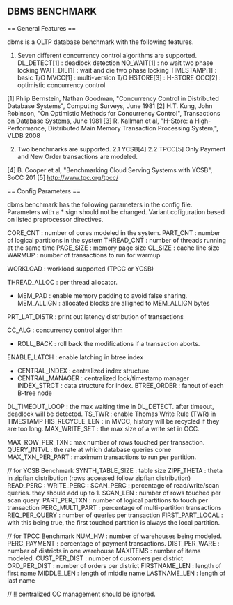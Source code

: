 
DBMS BENCHMARK
------------------------------
== General Features ==

  dbms is a OLTP database benchmark with the following features.
  
  1. Seven different concurrency control algorithms are supported.
    DL_DETECT[1]	: deadlock detection 
	NO_WAIT[1]		: no wait two phase locking
	WAIT_DIE[1]		: wait and die two phase locking
	TIMESTAMP[1]	: basic T/O
	MVCC[1]			: multi-version T/O
	HSTORE[3]		: H-STORE
	OCC[2]			: optimistic concurrency control

  [1] Phlip Bernstein, Nathan Goodman, "Concurrency Control in Distributed Database Systems", Computing Surveys, June 1981
  [2] H.T. Kung, John Robinson, "On Optimistic Methods for Concurrency Control", Transactions on Database Systems, June 1981
  [3] R. Kallman et al, "H-Store: a High-Performance, Distributed Main Memory Transaction Processing System,", VLDB 2008
	
  2. Two benchmarks are supported. 
    2.1 YCSB[4]
	2.2 TPCC[5] 
	  Only Payment and New Order transactions are modeled. 
	
  [4] B. Cooper et al, "Benchmarking Cloud Serving Systems with YCSB", SoCC 201
  [5] http://www.tpc.org/tpcc/ 

== Config Parameters ==

dbms benchmark has the following parameters in the config file. Parameters with a * sign should not be changed. 
Variant cofiguration based on listed preprocessor directives.

  CORE_CNT		: number of cores modeled in the system.
  PART_CNT		: number of logical partitions in the system
  THREAD_CNT	: number of threads running at the same time
  PAGE_SIZE		: memory page size
  CL_SIZE		: cache line size
  WARMUP		: number of transactions to run for warmup

  WORKLOAD		: workload supported (TPCC or YCSB)
  
  THREAD_ALLOC	: per thread allocator. 
  * MEM_PAD		: enable memory padding to avoid false sharing.
  MEM_ALLIGN	: allocated blocks are alligned to MEM_ALLIGN bytes

  PRT_LAT_DISTR	: print out latency distribution of transactions

  CC_ALG		: concurrency control algorithm
  * ROLL_BACK		: roll back the modifications if a transaction aborts.
  
  ENABLE_LATCH  : enable latching in btree index
  * CENTRAL_INDEX : centralized index structure
  * CENTRAL_MANAGER	: centralized lock/timestamp manager
  INDEX_STRCT	: data structure for index. 
  BTREE_ORDER	: fanout of each B-tree node

  DL_TIMEOUT_LOOP	: the max waiting time in DL_DETECT. after timeout, deadlock will be detected.
  TS_TWR		: enable Thomas Write Rule (TWR) in TIMESTAMP
  HIS_RECYCLE_LEN	: in MVCC, history will be recycled if they are too long.
  MAX_WRITE_SET	: the max size of a write set in OCC.

  MAX_ROW_PER_TXN	: max number of rows touched per transaction.
  QUERY_INTVL	: the rate at which database queries come
  MAX_TXN_PER_PART	: maximum transactions to run per partition.
  
  // for YCSB Benchmark
  SYNTH_TABLE_SIZE	: table size
  ZIPF_THETA	: theta in zipfian distribution (rows accessed follow zipfian distribution)
  READ_PERC		:
  WRITE_PERC	:
  SCAN_PERC		: percentage of read/write/scan queries. they should add up to 1.
  SCAN_LEN		: number of rows touched per scan query.
  PART_PER_TXN	: number of logical partitions to touch per transaction
  PERC_MULTI_PART	: percentage of multi-partition transactions
  REQ_PER_QUERY	: number of queries per transaction
  FIRST_PART_LOCAL	: with this being true, the first touched partition is always the local partition.
  
  // for TPCC Benchmark
  NUM_HW		: number of warehouses being modeled.
  PERC_PAYMENT	: percentage of payment transactions.
  DIST_PER_WARE	: number of districts in one warehouse
  MAXITEMS		: number of items modeled.
  CUST_PER_DIST	: number of customers per district
  ORD_PER_DIST	: number of orders per district
  FIRSTNAME_LEN	: length of first name
  MIDDLE_LEN	: length of middle name
  LASTNAME_LEN	: length of last name

  // !! centralized CC management should be ignored.
